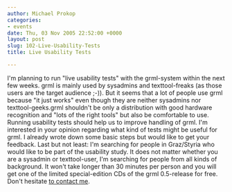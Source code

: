 ```yaml
---
author: Michael Prokop
categories:
- events
date: Thu, 03 Nov 2005 22:52:00 +0000
layout: post
slug: 102-Live-Usability-Tests
title: Live Usability Tests

---
```

I'm planning to run "live usability tests" with the grml\-system within the next few weeks. grml is mainly used by sysadmins and texttool\-freaks (as those users are the target audience ;\-)). But it seems that a lot of people use grml because "it just works" even though they are neither sysadmins nor texttool\-geeks.grml shouldn't be only a distribution with good hardware recognition and "lots of the right tools" but also be comfortable to use. Running usability tests should help us to improve handling of grml.
I'm interested in your opinion regarding what kind of tests might be useful for grml. I already wrote down some basic steps but would like to get your feedback.
Last but not least: I'm searching for people in Graz/Styria who would like to be part of the usability study. It does not matter whether you are a sysadmin or texttool\-user, I'm searching for people from all kinds of background. It won't take longer than 30 minutes per person and you will get one of the limited special\-edition CDs of the grml 0\.5\-release for free.
Don't hesitate [to contact me](http://grml.org/contact/).
